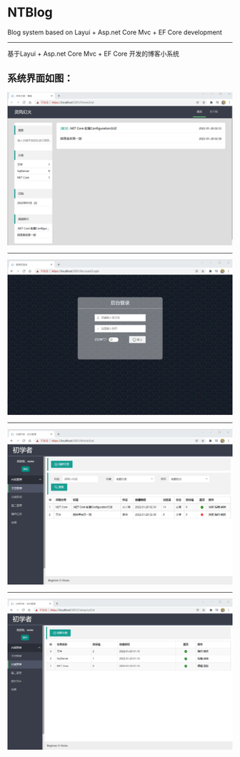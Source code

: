 # NTBlog

Blog system based on Layui + Asp.net Core Mvc + EF Core development

------------------

基于Layui + Asp.net Core Mvc + EF Core 开发的博客小系统

## 系统界面如图：
![code](https://raw.githubusercontent.com/WuLex/UsefulPicture/main/blogscreenshots/home.png)

-------

![code](https://raw.githubusercontent.com/WuLex/UsefulPicture/main/blogscreenshots/login.png)

-------

![code](https://raw.githubusercontent.com/WuLex/UsefulPicture/main/blogscreenshots/articlemanager.png)

-------

![code](https://raw.githubusercontent.com/WuLex/UsefulPicture/main/blogscreenshots/catagorymanager.png)
